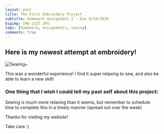 ```yaml
---
layout: post
title: The First Embroidery Project  
subtitle: Homework Assignment 2 - Due 9/24/2019
bigimg: IMG-2327.JPG
tags: [homework, assignments, sewing]
comments: true
---
```

## Here is my newest attempt at embroidery!
![Sewing~](IMG-2327.JPG)

This was a wonderful experience! I find it super relaxing to sew, and also be able to learn a new skill! 

### One thing that I wish I could tell my past self about this project:
Sewing is much more relaxing than it seems, but remember to schedule time to complete this in a timely manner (spread out over the week)

Thanks for visiting _my website!_

Take care :)
